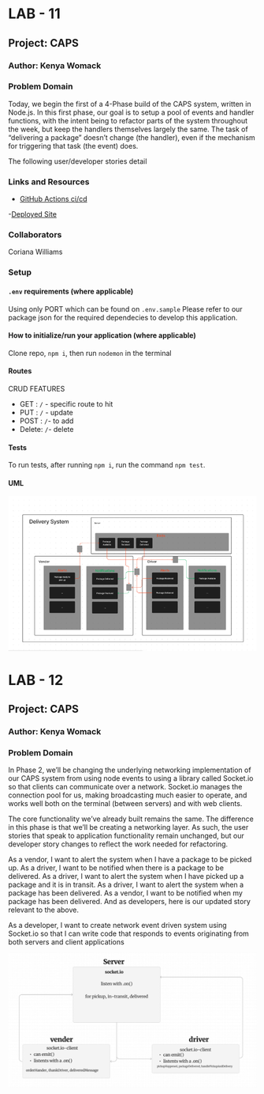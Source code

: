 # LAB - 11

## Project: CAPS

### Author: Kenya Womack

### Problem Domain

Today, we begin the first of a 4-Phase build of the CAPS system, written in Node.js. In this first phase, our goal is to setup a pool of events and handler functions, with the intent being to refactor parts of the system throughout the week, but keep the handlers themselves largely the same. The task of “delivering a package” doesn’t change (the handler), even if the mechanism for triggering that task (the event) does.

The following user/developer stories detail 

### Links and Resources

- [GitHub Actions ci/cd](https://github.com/KenyaWomack/caps/actions/new)

-[Deployed Site](https://caps-566w.onrender.com/)

### Collaborators

Coriana Williams

### Setup

#### `.env` requirements (where applicable)

Using only PORT which can be found on `.env.sample`
Please refer to our package json for the required dependecies to develop this application.

#### How to initialize/run your application (where applicable)

Clone repo, `npm i`, then run `nodemon` in the terminal

#### Routes

  CRUD FEATURES

- GET : `/` - specific route to hit
- PUT : `/` - update
- POST : `/`-  to add
- Delete: `/`- delete

#### Tests

To run tests, after running `npm i`, run the command `npm test`.

#### UML

![UML image](UMLlab11.png)

# LAB - 12

## Project: CAPS

### Author: Kenya Womack

### Problem Domain

In Phase 2, we’ll be changing the underlying networking implementation of our CAPS system from using node events to using a library called Socket.io so that clients can communicate over a network. Socket.io manages the connection pool for us, making broadcasting much easier to operate, and works well both on the terminal (between servers) and with web clients.

The core functionality we’ve already built remains the same. The difference in this phase is that we’ll be creating a networking layer. As such, the user stories that speak to application functionality remain unchanged, but our developer story changes to reflect the work needed for refactoring.

As a vendor, I want to alert the system when I have a package to be picked up.
As a driver, I want to be notified when there is a package to be delivered.
As a driver, I want to alert the system when I have picked up a package and it is in transit.
As a driver, I want to alert the system when a package has been delivered.
As a vendor, I want to be notified when my package has been delivered.
And as developers, here is our updated story relevant to the above.

As a developer, I want to create network event driven system using Socket.io so that I can write code that responds to events originating from both servers and client applications

![UML image](UMLlab12.png)